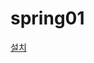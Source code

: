 # spring01



[설치]([https://github.com/qzce/spring01/blob/master/%EC%84%A4%EC%B9%98.md](https://github.com/qzce/spring01/blob/master/설치.md))